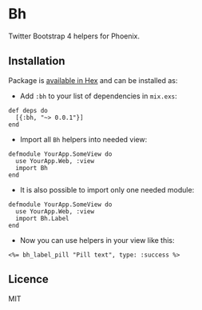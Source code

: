 # Bh

Twitter Bootstrap 4 helpers for Phoenix.

## Installation

Package is [available in Hex](https://hex.pm/packages/bh) and can be installed
as:

- Add `:bh` to your list of dependencies in `mix.exs`:

```
def deps do
  [{:bh, "~> 0.0.1"}]
end
```

- Import all `Bh` helpers into needed view:

```
defmodule YourApp.SomeView do
  use YourApp.Web, :view
  import Bh
end
```

- It is also possible to import only one needed module:

```
defmodule YourApp.SomeView do
  use YourApp.Web, :view
  import Bh.Label
end
```

- Now you can use helpers in your view like this:

```
<%= bh_label_pill "Pill text", type: :success %>
```

## Licence

MIT
